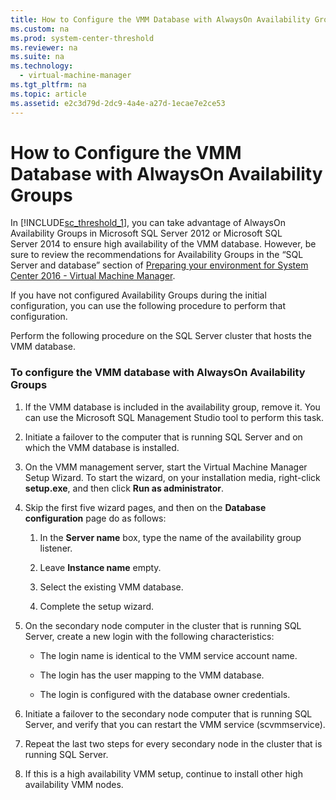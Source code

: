 ```yaml
---
title: How to Configure the VMM Database with AlwaysOn Availability Groups
ms.custom: na
ms.prod: system-center-threshold
ms.reviewer: na
ms.suite: na
ms.technology: 
  - virtual-machine-manager
ms.tgt_pltfrm: na
ms.topic: article
ms.assetid: e2c3d79d-2dc9-4a4e-a27d-1ecae7e2ce53
---
```

# How to Configure the VMM Database with AlwaysOn Availability Groups
In [!INCLUDE[sc_threshold_1](../../Token/sc_threshold_1_md.md)], you can take advantage of AlwaysOn Availability Groups in Microsoft SQL Server 2012 or Microsoft SQL Server 2014 to ensure high availability of the VMM database. However, be sure to review the recommendations for Availability Groups in the “SQL Server and database” section of [Preparing your environment for System Center 2016 - Virtual Machine Manager](Preparing-your-environment-for-System-Center-2016---Virtual-Machine-Manager.md).

If you have not configured Availability Groups during the initial configuration, you can use the following procedure to perform that configuration.

Perform the following procedure on the SQL Server cluster that hosts the VMM database.

### To configure the VMM database with AlwaysOn Availability Groups

1.  If the VMM database is included in the availability group, remove it. You can use the Microsoft SQL Management Studio tool to perform this task.

2.  Initiate a failover to the computer that is running SQL Server and on which the VMM database is installed.

3.  On the VMM management server, start the Virtual Machine Manager Setup Wizard. To start the wizard, on your installation media, right\-click **setup.exe**, and then click **Run as administrator**.

4.  Skip the first five wizard pages, and then on the **Database configuration** page do as follows:

    1.  In the **Server name** box, type the name of the availability group listener.

    2.  Leave **Instance name** empty.

    3.  Select the existing VMM database.

    4.  Complete the setup wizard.

5.  On the secondary node computer in the cluster that is running SQL Server, create a new login with the following characteristics:

    -   The login name is identical to the VMM service account name.

    -   The login has the user mapping to the VMM database.

    -   The login is configured with the database owner credentials.

6.  Initiate a failover to the secondary node computer that is running SQL Server, and verify that you can restart the VMM service \(scvmmservice\).

7.  Repeat the last two steps for every secondary node in the cluster that is running SQL Server.

8.  If this is a high availability VMM setup, continue to install other high availability VMM nodes.


